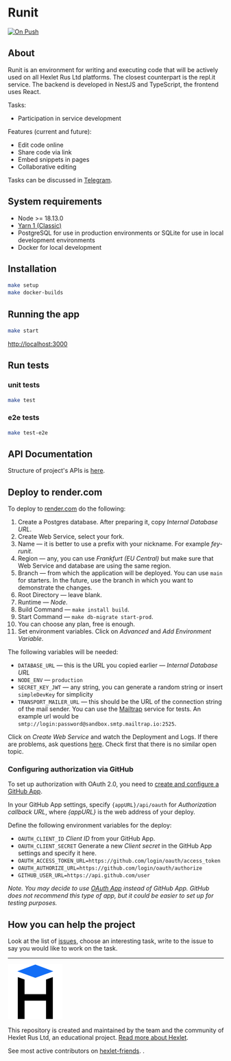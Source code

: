 # Runit   

[![On Push](https://github.com/hexlet-rus/runit/actions/workflows/push.yml/badge.svg?event=push)](https://github.com/hexlet-rus/runit/actions/workflows/push.yml)

## About

Runit is an environment for writing and executing code that will be actively used on all Hexlet Rus Ltd platforms. The closest counterpart is the repl.it service. The backend is developed in NestJS and TypeScript, the frontend uses React.

Tasks:

* Participation in service development

Features (current and future):

* Edit code online
* Share code via link
* Embed snippets in pages
* Collaborative editing

Tasks can be discussed in [Telegram](https://t.me/hexletcommunity/12).

## System requirements

* Node >= 18.13.0
* [Yarn 1 (Classic)](https://classic.yarnpkg.com/)
* PostgreSQL for use in production environments or SQLite for use in local development environments
* Docker for local development

## Installation

```bash
make setup
make docker-builds
```

## Running the app

```bash
make start
```

<http://localhost:3000>

## Run tests

### unit tests

```bash
make test
```

### e2e tests

```bash
make test-e2e
```

## API Documentation

Structure of project's APIs is [here](https://runit.hexlet.ru/api).

## Deploy to render.com

To deploy to [render.com](https://dashboard.render.com/) do the following:

1. Create a Postgres database. After preparing it, copy *Internal Database URL*.
2. Create Web Service, select your fork.
3. Name — it is better to use a prefix with your nickname. For example *fey-runit*.
4. Region — any, you can use *Frankfurt (EU Central)* but make sure that Web Service and database are using the same region.
5. Branch — from which the application will be deployed. You can use `main` for starters. In the future, use the branch in which you want to demonstrate the changes.
6. Root Directory — leave blank.
7. Runtime — *Node*.
8. Build Command — `make install build`.
9. Start Command — `make db-migrate start-prod`.
10. You can choose any plan, free is enough.
11. Set environment variables. Click on *Advanced* and *Add Environment Variable*.

The following variables will be needed:

* `DATABASE_URL` — this is the URL you copied earlier — *Internal Database URL*
* `NODE_ENV` — `production`
* `SECRET_KEY_JWT` — any string, you can generate a random string or insert `simpleDevKey` for simplicity
* `TRANSPORT_MAILER_URL` — this should be the URL of the connection string of the mail sender. You can use the [Mailtrap](https://mailtrap.io/) service for tests. An example url would be `smtp://login:password@sandbox.smtp.mailtrap.io:2525`.

Click on *Create Web Service* and watch the Deployment and Logs. If there are problems, ask questions [here](https://github.com/hexlet-rus/runit/discussions/categories/q-a). Check first that there is no similar open topic.

### Configuring authorization via GitHub

To set up authorization with OAuth 2.0, you need to [create and configure a GitHub App](https://docs.github.com/en/apps/creating-github-apps/about-creating-github-apps/about-creating-github-apps).

In your GitHub App settings, specify `{appURL}/api/oauth` for *Authorization callback URL*, where *{appURL}* is the web address of your deploy.

Define the following environment variables for the deploy:

* `OAUTH_CLIENT_ID` *Client ID* from your GitHub App.
* `OAUTH_CLIENT_SECRET` Generate a new *Client secret* in the GitHub App settings and specify it here.
* `OAUTH_ACCESS_TOKEN_URL=https://github.com/login/oauth/access_token`
* `OAUTH_AUTHORIZE_URL=https://github.com/login/oauth/authorize`
* `GITHUB_USER_URL=https://api.github.com/user`

*Note. You may decide to use [OAuth App](https://docs.github.com/en/apps/creating-github-apps/about-creating-github-apps/about-creating-github-apps) instead of GitHub App. GitHub does not recommend this type of app, but it could be easier to set up for testing purposes.*

## How you can help the project

Look at the list of [issues](https://github.com/hexlet-rus/runit/issues?page=1), choose an interesting task, write to the issue to say you would like to work on the task.

---

[![Hexlet Rus Ltd logo](https://raw.githubusercontent.com/Hexlet/assets/master/images/hexlet_logo128.png)](https://hexlet.io/?utm_source=github&utm_medium=link&utm_campaign=hexlet-editor)

This repository is created and maintained by the team and the community of Hexlet Rus Ltd, an educational project. [Read more about Hexlet](https://hexlet.io/?utm_source=github&utm_medium=link&utm_campaign=hexlet-editor).

See most active contributors on [hexlet-friends](https://friends.hexlet.io/).
.
